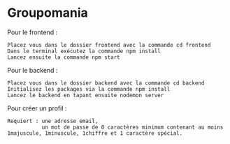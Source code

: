 # Groupomania

Pour le frontend :

    Placez vous dans le dossier frontend avec la commande cd frontend
    Dans le terminal exécutez la commande npm install
    Lancez ensuite la commande npm start

Pour le backend :

    Placez vous dans le dossier backend avec la commande cd backend
    Initialisez les packages via la commande npm install
    Lancez le backend en tapant ensuite nodemon server
    
    
Pour créer un profil :

    Requiert : une adresse email,
               un mot de passe de 8 caractères minimum contenant au moins 1majuscule, 1minuscule, 1chiffre et 1 caractère spécial.

